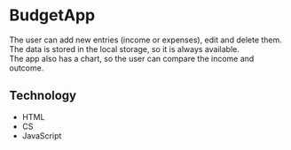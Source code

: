 # BudgetApp

The user can add new entries (income or expenses), edit and delete them.\
The data is stored in the local storage, so it is always available.\
The app also has a chart, so the user can compare the income and outcome.

## Technology

* HTML
* CS
* JavaScript
